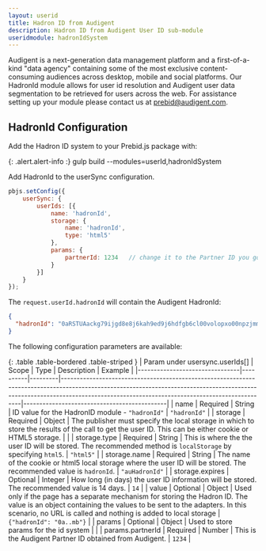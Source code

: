 ```yaml
---
layout: userid
title: Hadron ID from Audigent
description: Hadron ID from Audigent User ID sub-module
useridmodule: hadronIdSystem
---
```



Audigent is a next-generation data management platform and a first-of-a-kind "data agency" containing some of the most exclusive content-consuming audiences across desktop, mobile and social platforms. Our HadronId module allows for user id resolution and Audigent user data segmentation to be retrieved for users across the web.  For assistance setting up your module please contact us at [prebid@audigent.com](mailto:prebid@audigent.com).

## HadronId Configuration

Add the Hadron ID system to your Prebid.js package with:

{: .alert.alert-info :}
gulp build --modules=userId,hadronIdSystem

Add HadronId to the userSync configuration.

```javascript
pbjs.setConfig({
    userSync: {
        userIds: [{
            name: 'hadronId',
            storage: {
                name: 'hadronId',
                type: 'html5'
            },
            params: {
                partnerId: 1234   // change it to the Partner ID you got from Audigent
            }
        }]
    }
});
```

The `request.userId.hadronId` will contain the Audigent HadronId:

```json
{
  "hadronId": "0aRSTUAackg79ijgd8e8j6kah9ed9j6hdfgb6cl00volopxo00npzjmmb"
}
```

The following configuration parameters are available:

{: .table .table-bordered .table-striped }
| Param under usersync.userIds[] | Scope    | Type    | Description                                                                                                                                                                                                                 | Example                                     |
|--------------------------------|----------|---------|-----------------------------------------------------------------------------------------------------------------------------------------------------------------------------------------------------------------------------|---------------------------------------------|
| name                           | Required | String  | ID value for the HadronID module - `"hadronId"`                                                                                                                                                                             | `"hadronId"`                                |
| storage                        | Required | Object  | The publisher must specify the local storage in which to store the results of the call to get the user ID. This can be either cookie or HTML5 storage.                                                                      |                                             |
| storage.type                   | Required | String  | This is where the the user ID will be stored. The recommended method is `localStorage` by specifying `html5`.                                                                                                               | `"html5"`                                   |
| storage.name                   | Required | String  | The name of the cookie or html5 local storage where the user ID will be stored. The recommended value is `hadronId`.                                                                                                        | `"auHadronId"`                              |
| storage.expires                | Optional | Integer | How long (in days) the user ID information will be stored. The recommended value is 14 days.                                                                                                                                | `14`                                        |
| value                          | Optional | Object  | Used only if the page has a separate mechanism for storing the Hadron ID. The value is an object containing the values to be sent to the adapters. In this scenario, no URL is called and nothing is added to local storage | `{"hadronId": "0a..mb"}`                    |
| params                         | Optional | Object  | Used to store params for the id system                                                                                                                                                                                      |                                             |
| params.partnerId               | Required | Number  | This is the Audigent Partner ID obtained from Audigent.                                                                                                                                                                     | `1234`                                      |
